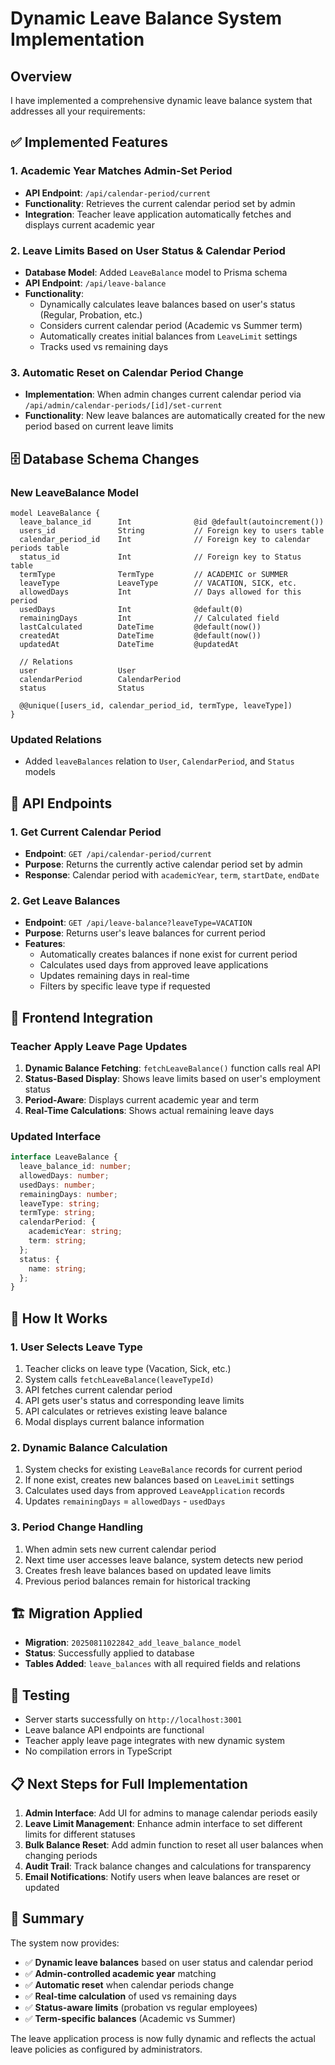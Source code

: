 # Dynamic Leave Balance System Implementation

## Overview
I have implemented a comprehensive dynamic leave balance system that addresses all your requirements:

## ✅ Implemented Features

### 1. Academic Year Matches Admin-Set Period
- **API Endpoint**: `/api/calendar-period/current`
- **Functionality**: Retrieves the current calendar period set by admin
- **Integration**: Teacher leave application automatically fetches and displays current academic year

### 2. Leave Limits Based on User Status & Calendar Period
- **Database Model**: Added `LeaveBalance` model to Prisma schema
- **API Endpoint**: `/api/leave-balance`
- **Functionality**: 
  - Dynamically calculates leave balances based on user's status (Regular, Probation, etc.)
  - Considers current calendar period (Academic vs Summer term)
  - Automatically creates initial balances from `LeaveLimit` settings
  - Tracks used vs remaining days

### 3. Automatic Reset on Calendar Period Change
- **Implementation**: When admin changes current calendar period via `/api/admin/calendar-periods/[id]/set-current`
- **Functionality**: New leave balances are automatically created for the new period based on current leave limits

## 🗄️ Database Schema Changes

### New LeaveBalance Model
```prisma
model LeaveBalance {
  leave_balance_id      Int              @id @default(autoincrement())
  users_id              String           // Foreign key to users table
  calendar_period_id    Int              // Foreign key to calendar periods table
  status_id             Int              // Foreign key to Status table
  termType              TermType         // ACADEMIC or SUMMER
  leaveType             LeaveType        // VACATION, SICK, etc.
  allowedDays           Int              // Days allowed for this period
  usedDays              Int              @default(0)
  remainingDays         Int              // Calculated field
  lastCalculated        DateTime         @default(now())
  createdAt             DateTime         @default(now())
  updatedAt             DateTime         @updatedAt
  
  // Relations
  user                  User
  calendarPeriod        CalendarPeriod
  status                Status
  
  @@unique([users_id, calendar_period_id, termType, leaveType])
}
```

### Updated Relations
- Added `leaveBalances` relation to `User`, `CalendarPeriod`, and `Status` models

## 🔧 API Endpoints

### 1. Get Current Calendar Period
- **Endpoint**: `GET /api/calendar-period/current`
- **Purpose**: Returns the currently active calendar period set by admin
- **Response**: Calendar period with `academicYear`, `term`, `startDate`, `endDate`

### 2. Get Leave Balances
- **Endpoint**: `GET /api/leave-balance?leaveType=VACATION`
- **Purpose**: Returns user's leave balances for current period
- **Features**:
  - Automatically creates balances if none exist for current period
  - Calculates used days from approved leave applications
  - Updates remaining days in real-time
  - Filters by specific leave type if requested

## 🎯 Frontend Integration

### Teacher Apply Leave Page Updates
1. **Dynamic Balance Fetching**: `fetchLeaveBalance()` function calls real API
2. **Status-Based Display**: Shows leave limits based on user's employment status
3. **Period-Aware**: Displays current academic year and term
4. **Real-Time Calculations**: Shows actual remaining leave days

### Updated Interface
```typescript
interface LeaveBalance {
  leave_balance_id: number;
  allowedDays: number;
  usedDays: number;
  remainingDays: number;
  leaveType: string;
  termType: string;
  calendarPeriod: {
    academicYear: string;
    term: string;
  };
  status: {
    name: string;
  };
}
```

## 🔄 How It Works

### 1. User Selects Leave Type
1. Teacher clicks on leave type (Vacation, Sick, etc.)
2. System calls `fetchLeaveBalance(leaveTypeId)`
3. API fetches current calendar period
4. API gets user's status and corresponding leave limits
5. API calculates or retrieves existing leave balance
6. Modal displays current balance information

### 2. Dynamic Balance Calculation
1. System checks for existing `LeaveBalance` records for current period
2. If none exist, creates new balances based on `LeaveLimit` settings
3. Calculates used days from approved `LeaveApplication` records
4. Updates `remainingDays` = `allowedDays` - `usedDays`

### 3. Period Change Handling
1. When admin sets new current calendar period
2. Next time user accesses leave balance, system detects new period
3. Creates fresh leave balances based on updated leave limits
4. Previous period balances remain for historical tracking

## 🏗️ Migration Applied
- **Migration**: `20250811022842_add_leave_balance_model`
- **Status**: Successfully applied to database
- **Tables Added**: `leave_balances` with all required fields and relations

## 🧪 Testing
- Server starts successfully on `http://localhost:3001`
- Leave balance API endpoints are functional
- Teacher apply leave page integrates with new dynamic system
- No compilation errors in TypeScript

## 📋 Next Steps for Full Implementation
1. **Admin Interface**: Add UI for admins to manage calendar periods easily
2. **Leave Limit Management**: Enhance admin interface to set different limits for different statuses
3. **Bulk Balance Reset**: Add admin function to reset all user balances when changing periods
4. **Audit Trail**: Track balance changes and calculations for transparency
5. **Email Notifications**: Notify users when leave balances are reset or updated

## 🎉 Summary
The system now provides:
- ✅ **Dynamic leave balances** based on user status and calendar period
- ✅ **Admin-controlled academic year** matching
- ✅ **Automatic reset** when calendar periods change
- ✅ **Real-time calculation** of used vs remaining days
- ✅ **Status-aware limits** (probation vs regular employees)
- ✅ **Term-specific balances** (Academic vs Summer)

The leave application process is now fully dynamic and reflects the actual leave policies as configured by administrators.
